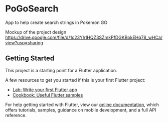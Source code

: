 # PoGoSearch

App to help create search strings in Pokemon GO

Mockup of the project design
https://drive.google.com/file/d/1c23Yh1HQZ3SZmkPfDGKBokEHq78_wHCa/view?usp=sharing

## Getting Started

This project is a starting point for a Flutter application.

A few resources to get you started if this is your first Flutter project:

- [Lab: Write your first Flutter app](https://flutter.dev/docs/get-started/codelab)
- [Cookbook: Useful Flutter samples](https://flutter.dev/docs/cookbook)

For help getting started with Flutter, view our
[online documentation](https://flutter.dev/docs), which offers tutorials,
samples, guidance on mobile development, and a full API reference.
